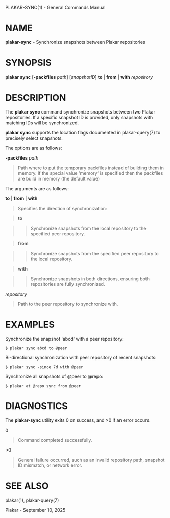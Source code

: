 PLAKAR-SYNC(1) - General Commands Manual

# NAME

**plakar-sync** - Synchronize snapshots between Plakar repositories

# SYNOPSIS

**plakar&nbsp;sync**
\[**-packfiles**&nbsp;*path*]
\[*snapshotID*]
**to**&nbsp;|&nbsp;**from**&nbsp;|&nbsp;**with**
*repository*

# DESCRIPTION

The
**plakar sync**
command synchronize snapshots between two Plakar repositories.
If a specific snapshot ID is provided, only snapshots with matching
IDs will be synchronized.

**plakar sync**
supports the location flags documented in
plakar-query(7)
to precisely select snapshots.

The options are as follows:

**-packfiles** *path*

> Path where to put the temporary packfiles instead of building them in memory.
> If the special value
> 'memory'
> is specified then the packfiles are build in memory (the default value)

The arguments are as follows:

**to** | **from** | **with**

> Specifies the direction of synchronization:

> **to**

> > Synchronize snapshots from the local repository to the specified peer
> > repository.

> **from**

> > Synchronize snapshots from the specified peer repository to the local
> > repository.

> **with**

> > Synchronize snapshots in both directions, ensuring both repositories
> > are fully synchronized.

*repository*

> Path to the peer repository to synchronize with.

# EXAMPLES

Synchronize the snapshot
'abcd'
with a peer repository:

	$ plakar sync abcd to @peer

Bi-directional synchronization with peer repository of recent snapshots:

	$ plakar sync -since 7d with @peer

Synchronize all snapshots of @peer to @repo:

	$ plakar at @repo sync from @peer

# DIAGNOSTICS

The **plakar-sync** utility exits&#160;0 on success, and&#160;&gt;0 if an error occurs.

0

> Command completed successfully.

&gt;0

> General failure occurred, such as an invalid repository path, snapshot
> ID mismatch, or network error.

# SEE ALSO

plakar(1),
plakar-query(7)

Plakar - September 10, 2025
